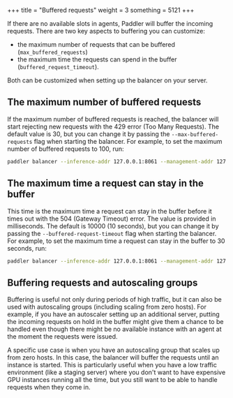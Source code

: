 +++
title = "Buffered requests"
weight = 3
something = 5121
+++

If there are no available slots in agents, Paddler will buffer the incoming requests. There are two key aspects to buffering you can customize: 
- the maximum number of requests that can be buffered (`max_buffered_requests`) 
- the maximum time the requests can spend in the buffer (`buffered_request_timeout`). 

Both can be customized when setting up the balancer on your server.

## The maximum number of buffered requests

If the maximum number of buffered requests is reached, the balancer will start rejecting new requests with the 429 error (Too Many Requests). The default value is 30, but you can change it by passing the `--max-buffered-requests` flag when starting the balancer. For example, to set the maximum number of buffered requests to 100, run:

```bash
paddler balancer --inference-addr 127.0.0.1:8061 --management-addr 127.0.0.1:8060 --max-buffered-requests 100
```

## The maximum time a request can stay in the buffer

This time is the maximum time a request can stay in the buffer before it times out with the 504 (Gateway Timeout) error. The value is provided in milliseconds. The default is 10000 (10 seconds), but you can change it by passing the `--buffered-request-timeout` flag when starting the balancer. For example, to set the maximum time a request can stay in the buffer to 30 seconds, run:

```bash
paddler balancer --inference-addr 127.0.0.1:8061 --management-addr 127.0.0.1:8060 --buffered-request-timeout 30000
```

## Buffering requests and autoscaling groups

Buffering is useful not only during periods of high traffic, but it can also be used with autoscaling groups (including scaling from zero hosts). For example, if you have an autoscaler setting up an additional server, putting the incoming requests on hold in the buffer might give them a chance to be handled even though there might be no available instance with an agent at the moment the requests were issued.

A specific use case is when you have an autoscaling group that scales up from zero hosts. In this case, the balancer will buffer the requests until an instance is started. This is particularly useful when you have a low traffic environment (like a staging server) where you don't want to have expensive GPU instances running all the time, but you still want to be able to handle requests when they come in.
